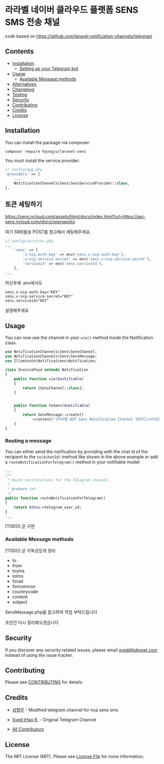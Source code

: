 # 라라벨 네이버 클라우드 플랫폼 SENS SMS 전송 채널
code based on https://github.com/laravel-notification-channels/telegram 
## Contents

- [Installation](#installation)
	- [Setting up your Telegram bot](#setting-up-your-telegram-bot)
- [Usage](#usage)
	- [Available Message methods](#available-message-methods)
- [Alternatives](#alternatives)
- [Changelog](#changelog)
- [Testing](#testing)
- [Security](#security)
- [Contributing](#contributing)
- [Credits](#credits)
- [License](#license)

## Installation

You can install the package via composer:

``` bash
composer require hyungju/laravel-sens
```

You must install the service provider:

```php
// config/app.php
'providers' => [
    ...
    NotificationChannels\Sens\SensServiceProvider::class,
],
```

## 토큰 세팅하기

https://sens.ncloud.com/assets/html/docs/index.html?url=https://api-sens.ncloud.com/docs/openapi/ko

여기 SMS발송 POST를 참고해서 세팅해주세요.

```php
// config/services.php
...
    'sens' => [
        'x-ncp-auth-key' => env('sens.x-ncp-auth-key'),
        'x-ncp-service-secret' => env('sens.x-ncp-service-secret'),
        'serviceid' => env('sens.serviceid'),
    ],
...
```

하신후에 .env에서도 
```
sens.x-ncp-auth-key="KEY"
sens.x-ncp-service-secret="KEY"
sens.serviceid="KEY"
```

설정해주세요
## Usage

You can now use the channel in your `via()` method inside the Notification class.

``` php
use NotificationChannels\Sens\SensChannel;
use NotificationChannels\Sens\SensMessage;
use Illuminate\Notifications\Notification;

class InvoicePaid extends Notification
{
    public function via($notifiable)
    {
        return [SensChannel::class];
    }


    public function toSens($notifiable)
    {
        return SensMessage::create()
            ->content("[라라벨 NCP Sens Notification Channel TEST]\n라라벨의 네이버 클라우드 플랫폼 SENS 채널 테스트입니다. 이 문자는 ".$notifiable->name." 유저에게 발송되었습니다.")->countrycode("82")->forcommon()->tolms()->subject("LMS로 전송")->to($notifiable->phone)->from("등록된 발신자번호");
    } 
}
```

     

### Routing a message

You can either send the notification by providing with the chat id of the recipient to the `to($chatId)` method like shown in the above example or add a `routeNotificationForTelegram()` method in your notifiable model:

``` php
...
/**
 * Route notifications for the Telegram channel.
 *
 * @return int
 */
public function routeNotificationForTelegram()
{
    return $this->telegram_user_id;
}
...
```
[TODO] 곧 구현


### Available Message methods

[TODO] 곧 가독성있게 정리

 * to
 * from
 * tosms
 * tolms
* forad
* forcommon
* countrycode
* content
* subject

SensMessage.php를 참고하여 작업 부탁드립니다

조만간 다시 정리해오겠습니다



## Security

If you discover any security related issues, please email syed@lukonet.com instead of using the issue tracker.

## Contributing

Please see [CONTRIBUTING](CONTRIBUTING.md) for details.

## Credits
- [성형주](https://github.com/hyungju) - Modified telegram channel for ncp sens sms

- [Syed Irfaq R.](https://github.com/irazasyed) - Original Telegram Channel

- [All Contributors](../../contributors)

## License

The MIT License (MIT). Please see [License File](LICENSE.md) for more information.

